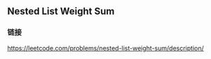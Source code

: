 ## Nested List Weight Sum  
### 链接  
https://leetcode.com/problems/nested-list-weight-sum/description/